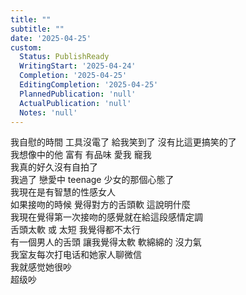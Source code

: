 ```yaml
---    
title: ""    
subtitle: ""    
date: '2025-04-25'    
custom:    
  Status: PublishReady    
  WritingStart: '2025-04-24'    
  Completion: '2025-04-25'    
  EditingCompletion: '2025-04-25'    
  PlannedPublication: 'null'    
  ActualPublication: 'null'    
  Notes: 'null'    
---        
```

我自慰的時間 工具沒電了 給我笑到了 沒有比這更搞笑的了        
我想像中的他 富有 有品味 愛我 寵我        
我真的好久沒有自拍了      
我過了 戀愛中 teenage 少女的那個心態了        
我現在是有智慧的性感女人        
如果接吻的時候 覺得對方的舌頭軟 這說明什麼      
我現在覺得第一次接吻的感覺就在給這段感情定調      
舌頭太軟 或 太短 我覺得都不太行        
有一個男人的舌頭 讓我覺得太軟 軟綿綿的 沒力氣        
我室友每次打电话和她家人聊微信      
我就感觉她很吵      
超级吵        
    